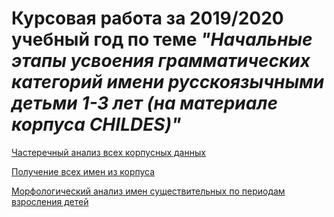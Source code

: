 # Курсовая работа за 2019/2020 учебный год по теме *"Начальные этапы усвоения грамматических категорий имени русскоязычными детьми 1-3 лет (на материале корпуса CHILDES)"*
[Частеречный анализ всех корпусных данных](https://github.com/AnnMokhova/term_paper_2020/blob/master/Corpus%20Analysis.ipynb)

[Получение всех имен из корпуса](https://github.com/AnnMokhova/term_paper_2020/blob/master/Getting%20Nouns.ipynb)

[Морфологический анализ имен существительных по периодам взросления детей](https://github.com/AnnMokhova/term_paper_2020/blob/master/Nouns%20Analysis.ipynb)
